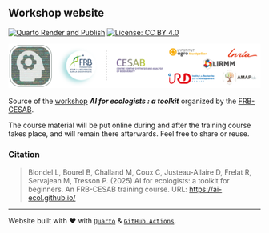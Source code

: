 ## Workshop website

<!-- badges: start -->
[![Quarto Render and Publish](https://github.com/ai-ecol/ai-ecol.github.io/actions/workflows/render-website.yaml/badge.svg)](https://github.com/ai-ecol/ai-ecol.github.io/actions/workflows/render-website.yaml)
[![License: CC BY 4.0](https://img.shields.io/badge/License-CC%20BY%204.0-green.svg)](https://choosealicense.com/licenses/cc-by-4.0/)
<!-- badges: end -->


![](images/banner-ia.png)


Source of the [workshop](https://ai-ecol.github.io/) **_AI for ecologists : a toolkit_**
organized by the 
[FRB-CESAB](https://www.fondationbiodiversite.fr/en/about-the-foundation/le-cesab/).

The course material will be put online during and after the training course takes place, and will remain there afterwards. Feel free to share or reuse.



### Citation

> Blondel L, Bourel B, Challand M, Coux C, Justeau-Allaire D, Frelat R, Servajean M, Tresson P. (2025) AI for ecologists: a toolkit for beginners. An FRB-CESAB training course. URL: https://ai-ecol.github.io/


<hr />

Website built with :heart: with 
[`Quarto`](https://quarto.org/) & 
[`GitHub Actions`](https://github.com/features/actions).
